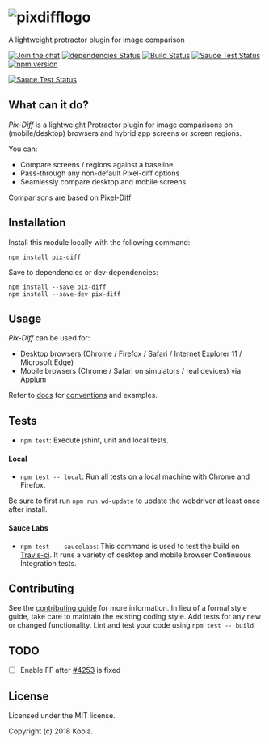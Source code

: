 ![pixdifflogo](https://user-images.githubusercontent.com/4948196/36881658-3025ea94-1e0a-11e8-9508-e4966337fcfa.png)
==========

A lightweight protractor plugin for image comparison

[![Join the chat](https://badges.gitter.im/pix-diff/lobby.svg)](https://gitter.im/pix-diff/lobby)
[![dependencies Status](https://david-dm.org/koola/pix-diff.svg)](https://david-dm.org/koola/pix-diff)
[![Build Status](https://travis-ci.org/koola/pix-diff.svg)](https://travis-ci.org/koola/pix-diff)
[![Sauce Test Status](https://saucelabs.com/buildstatus/pixdiff)](https://saucelabs.com/u/pixdiff)
[![npm version](https://badge.fury.io/js/pix-diff.svg)](https://www.npmjs.com/package/pix-diff)

[![Sauce Test Status](https://saucelabs.com/browser-matrix/pixdiff.svg)](https://saucelabs.com/u/pixdiff)

## What can it do?

*Pix-Diff* is a lightweight Protractor plugin for image comparisons on (mobile/desktop) browsers and hybrid app screens or screen regions.

You can:

- Compare screens / regions against a baseline
- Pass-through any non-default Pixel-diff options
- Seamlessly compare desktop and mobile screens

Comparisons are based on [Pixel-Diff](https://github.com/koola/pixel-diff)

## Installation

Install this module locally with the following command:
```shell
npm install pix-diff
```

Save to dependencies or dev-dependencies:
```shell
npm install --save pix-diff
npm install --save-dev pix-diff
```

## Usage
*Pix-Diff* can be used for:

- Desktop browsers (Chrome / Firefox / Safari / Internet Explorer 11 / Microsoft Edge)
- Mobile browsers (Chrome / Safari on simulators / real devices) via Appium

Refer to [docs](./docs/) for [conventions](./docs/conventions.md) and examples.

## Tests

- `npm test`: Execute jshint, unit and local tests.

#### Local
- `npm test -- local`: Run all tests on a local machine with
Chrome and Firefox.

Be sure to first run `npm run wd-update` to update the webdriver at least once
after install.

#### Sauce Labs
- `npm test -- saucelabs`: This command is used to test the build on [Travis-ci](https://travis-ci.org/koola/pix-diff/). It runs a variety of desktop
 and mobile browser Continuous Integration tests.

## Contributing

See the [contributing guide](./docs/contributing.md) for more information.
In lieu of a formal style guide, take care to maintain the existing coding style.
Add tests for any new or changed functionality. Lint and test your code using
`npm test -- build`

## TODO

- [ ] Enable FF after [#4253](https://github.com/angular/protractor/issues/4253) is fixed

## License

Licensed under the MIT license.

Copyright (c) 2018 Koola.
